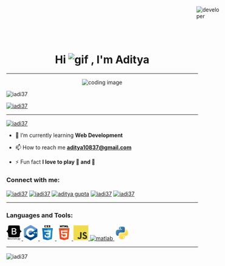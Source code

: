 <div>
 <img align ="center" alt="developer" width ="900" src="https://www.arenaslg.com/wp-content/uploads/2020/05/programmer-desk_1302-14802.jpg" style="center-align:middle;margin:10px 100px;padding:40px 400px" height"=40">
 </div>
<h1 align="center">Hi <img src="https://em-content.zobj.net/source/noto-emoji-animations/344/waving-hand_1f44b.gif" alt="gif"
          width="40"/> , I'm Aditya</h1>              
<hr>
<p align="center">
  <img src="https://cdn.dribbble.com/users/330915/screenshots/3587000/10_coding_dribbble.gif" alt="coding image" width="500"/>
</p>



<p align="left"> <img src="https://komarev.com/ghpvc/?username=iadi37&label=Profile%20views&color=0e75b6&style=flat" alt="iadi37" /> </p>




<p align="centre"> <a href="https://github.com/ryo-ma/github-profile-trophy"><img src="https://github-profile-trophy.vercel.app/?username=iadi37" alt="iadi37" /></a> </p>

<hr>

<p align="left"> <a href="https://twitter.com/iadi37" target="blank"><img src="https://img.shields.io/twitter/follow/iadi37?logo=twitter&style=for-the-badge" alt="iadi37" /></a> </p>

- 🌱 I’m currently learning **Web Development**

- 📫 How to reach me **aditya10837@gmail.com**

- ⚡ Fun fact **I love to play 🏸 and 🏏**


<h3 align="left">Connect with me:</h3>
<p align="left">
<a href="https://twitter.com/iadi37" target="blank"><img align="center" src="https://raw.githubusercontent.com/rahuldkjain/github-profile-readme-generator/master/src/images/icons/Social/twitter.svg" alt="iadi37" height="30" width="40" /></a>
<a href="https://www.linkedin.com/in/aditya-gupta-530297186" target="blank"><img align="center" src="https://raw.githubusercontent.com/rahuldkjain/github-profile-readme-generator/master/src/images/icons/Social/linked-in-alt.svg" alt="iadi37" height="30" width="40" /></a>
<a href="https://stackoverflow.com/users/iadi37" target="blank"><img align="center" src="https://raw.githubusercontent.com/rahuldkjain/github-profile-readme-generator/master/src/images/icons/Social/stack-overflow.svg" alt="aditya gupta" height="30" width="40" /></a>
<a href="https://kaggle.com/iadi37" target="blank"><img align="center" src="https://raw.githubusercontent.com/rahuldkjain/github-profile-readme-generator/master/src/images/icons/Social/kaggle.svg" alt="iadi37" height="30" width="40" /></a>
<a href="https://www.leetcode.com/iadi37" target="blank"><img align="center" src="https://raw.githubusercontent.com/rahuldkjain/github-profile-readme-generator/master/src/images/icons/Social/leet-code.svg" alt="iadi37" height="30" width="40" /></a>
</p>
<hr>

<h3 align="left">Languages and Tools:</h3>
<p align="left"> <a href="https://getbootstrap.com" target="_blank" rel="noreferrer"> <img src="https://raw.githubusercontent.com/devicons/devicon/master/icons/bootstrap/bootstrap-plain-wordmark.svg" alt="bootstrap" width="40" height="40"/> </a> <a href="https://www.w3schools.com/cpp/" target="_blank" rel="noreferrer"> <img src="https://raw.githubusercontent.com/devicons/devicon/master/icons/cplusplus/cplusplus-original.svg" alt="cplusplus" width="40" height="40"/> </a> <a href="https://www.w3schools.com/css/" target="_blank" rel="noreferrer"> <img src="https://raw.githubusercontent.com/devicons/devicon/master/icons/css3/css3-original-wordmark.svg" alt="css3" width="40" height="40"/> </a> <a href="https://www.w3.org/html/" target="_blank" rel="noreferrer"> <img src="https://raw.githubusercontent.com/devicons/devicon/master/icons/html5/html5-original-wordmark.svg" alt="html5" width="40" height="40"/> </a> <a href="https://developer.mozilla.org/en-US/docs/Web/JavaScript" target="_blank" rel="noreferrer"> <img src="https://raw.githubusercontent.com/devicons/devicon/master/icons/javascript/javascript-original.svg" alt="javascript" width="40" height="40"/> </a> <a href="https://www.mathworks.com/" target="_blank" rel="noreferrer"> <img src="https://upload.wikimedia.org/wikipedia/commons/2/21/Matlab_Logo.png" alt="matlab" width="40" height="40"/> </a> <a href="https://www.python.org" target="_blank" rel="noreferrer"> <img src="https://raw.githubusercontent.com/devicons/devicon/master/icons/python/python-original.svg" alt="python" width="40" height="40"/> </a> </p>
<hr>




<p><img align="center" src="https://github-readme-streak-stats.herokuapp.com/?user=iadi37&" alt="iadi37" /></p>
